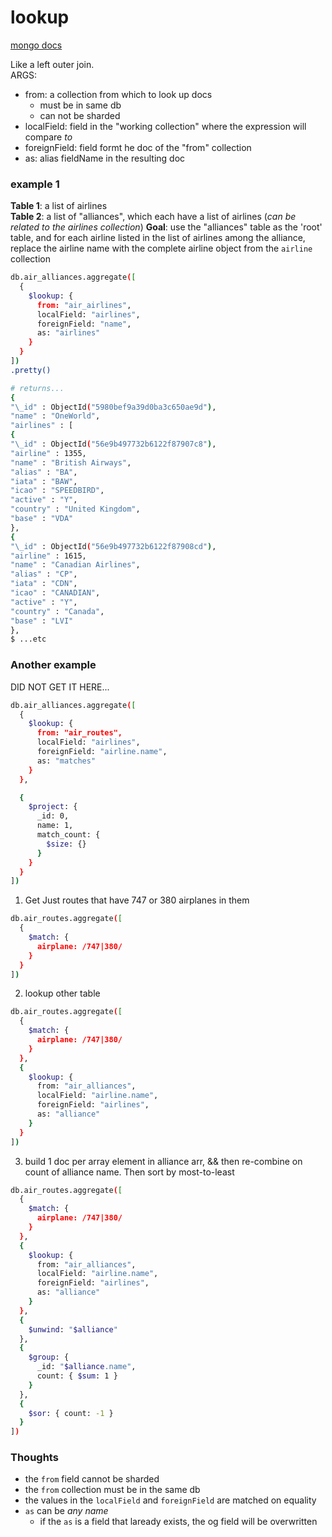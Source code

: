 # lookup
[mongo docs](https://docs.mongodb.com/manual/reference/operator/aggregation/lookup/)  

Like a left outer join.  
ARGS:
- from: a collection from which to look up docs
  - must be in same db
  - can not be sharded
- localField: field in the "working collection" where the expression will compare _to_
- foreignField: field formt he doc of the "from" collection
- as: alias fieldName in the resulting doc

### example 1
**Table 1**: a list of airlines  
**Table 2**: a list of "alliances", which each have a list of airlines (_can be related to the airlines collection_)
**Goal**: use the "alliances" table as the 'root' table, and for each airline listed in the list of airlines among the alliance, replace the airline name with the complete airline object from the `airline` collection

```bash
db.air_alliances.aggregate([
  {
    $lookup: { 
      from: "air_airlines", 
      localField: "airlines", 
      foreignField: "name", 
      as: "airlines" 
    }
  }
])
.pretty()

# returns...
{
"\_id" : ObjectId("5980bef9a39d0ba3c650ae9d"),
"name" : "OneWorld",
"airlines" : [
{
"\_id" : ObjectId("56e9b497732b6122f87907c8"),
"airline" : 1355,
"name" : "British Airways",
"alias" : "BA",
"iata" : "BAW",
"icao" : "SPEEDBIRD",
"active" : "Y",
"country" : "United Kingdom",
"base" : "VDA"
},
{
"\_id" : ObjectId("56e9b497732b6122f87908cd"),
"airline" : 1615,
"name" : "Canadian Airlines",
"alias" : "CP",
"iata" : "CDN",
"icao" : "CANADIAN",
"active" : "Y",
"country" : "Canada",
"base" : "LVI"
},
$ ...etc
```

### Another example

DID NOT GET IT HERE...
```bash
db.air_alliances.aggregate([
  {
    $lookup: {
      from: "air_routes",
      localField: "airlines",
      foreignField: "airline.name",
      as: "matches"
    }
  },

  {
    $project: {
      _id: 0,
      name: 1,
      match_count: {
        $size: {}
      }
    }
  }
])
```

1. Get Just routes that have 747 or 380 airplanes in them
```bash
db.air_routes.aggregate([
  {
    $match: {
      airplane: /747|380/
    }
  }
])
```

2. lookup other table 
```bash
db.air_routes.aggregate([
  {
    $match: {
      airplane: /747|380/
    }
  },
  {
    $lookup: {
      from: "air_alliances",
      localField: "airline.name",
      foreignField: "airlines",
      as: "alliance"
    }
  }
])
```

3. build 1 doc per array element in alliance arr, && then re-combine on count of alliance name. Then sort by most-to-least
```bash
db.air_routes.aggregate([
  {
    $match: {
      airplane: /747|380/
    }
  },
  {
    $lookup: {
      from: "air_alliances",
      localField: "airline.name",
      foreignField: "airlines",
      as: "alliance"
    }
  },
  {
    $unwind: "$alliance"
  },
  {
    $group: {
      _id: "$alliance.name",
      count: { $sum: 1 }
    }
  },
  {
    $sor: { count: -1 }
  }
])
```



### Thoughts
- the `from` field cannot be sharded
- the `from` collection must be in the same db
- the values in the `localField` and `foreignField` are matched on equality
- `as` can be _any name_
  - if the `as` is a field that laready exists, the og field will be overwritten

